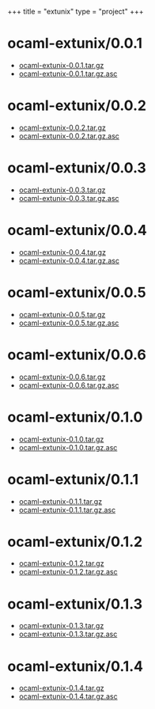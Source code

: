 +++
title = "extunix"
type = "project"
+++

# ocaml-extunix/0.0.1
* [ocaml-extunix-0.0.1.tar.gz](/extunix/ocaml-extunix/0.0.1/ocaml-extunix-0.0.1.tar.gz)
* [ocaml-extunix-0.0.1.tar.gz.asc](/extunix/ocaml-extunix/0.0.1/ocaml-extunix-0.0.1.tar.gz.asc)

# ocaml-extunix/0.0.2
* [ocaml-extunix-0.0.2.tar.gz](/extunix/ocaml-extunix/0.0.2/ocaml-extunix-0.0.2.tar.gz)
* [ocaml-extunix-0.0.2.tar.gz.asc](/extunix/ocaml-extunix/0.0.2/ocaml-extunix-0.0.2.tar.gz.asc)

# ocaml-extunix/0.0.3
* [ocaml-extunix-0.0.3.tar.gz](/extunix/ocaml-extunix/0.0.3/ocaml-extunix-0.0.3.tar.gz)
* [ocaml-extunix-0.0.3.tar.gz.asc](/extunix/ocaml-extunix/0.0.3/ocaml-extunix-0.0.3.tar.gz.asc)

# ocaml-extunix/0.0.4
* [ocaml-extunix-0.0.4.tar.gz](/extunix/ocaml-extunix/0.0.4/ocaml-extunix-0.0.4.tar.gz)
* [ocaml-extunix-0.0.4.tar.gz.asc](/extunix/ocaml-extunix/0.0.4/ocaml-extunix-0.0.4.tar.gz.asc)

# ocaml-extunix/0.0.5
* [ocaml-extunix-0.0.5.tar.gz](/extunix/ocaml-extunix/0.0.5/ocaml-extunix-0.0.5.tar.gz)
* [ocaml-extunix-0.0.5.tar.gz.asc](/extunix/ocaml-extunix/0.0.5/ocaml-extunix-0.0.5.tar.gz.asc)

# ocaml-extunix/0.0.6
* [ocaml-extunix-0.0.6.tar.gz](/extunix/ocaml-extunix/0.0.6/ocaml-extunix-0.0.6.tar.gz)
* [ocaml-extunix-0.0.6.tar.gz.asc](/extunix/ocaml-extunix/0.0.6/ocaml-extunix-0.0.6.tar.gz.asc)

# ocaml-extunix/0.1.0
* [ocaml-extunix-0.1.0.tar.gz](/extunix/ocaml-extunix/0.1.0/ocaml-extunix-0.1.0.tar.gz)
* [ocaml-extunix-0.1.0.tar.gz.asc](/extunix/ocaml-extunix/0.1.0/ocaml-extunix-0.1.0.tar.gz.asc)

# ocaml-extunix/0.1.1
* [ocaml-extunix-0.1.1.tar.gz](/extunix/ocaml-extunix/0.1.1/ocaml-extunix-0.1.1.tar.gz)
* [ocaml-extunix-0.1.1.tar.gz.asc](/extunix/ocaml-extunix/0.1.1/ocaml-extunix-0.1.1.tar.gz.asc)

# ocaml-extunix/0.1.2
* [ocaml-extunix-0.1.2.tar.gz](/extunix/ocaml-extunix/0.1.2/ocaml-extunix-0.1.2.tar.gz)
* [ocaml-extunix-0.1.2.tar.gz.asc](/extunix/ocaml-extunix/0.1.2/ocaml-extunix-0.1.2.tar.gz.asc)

# ocaml-extunix/0.1.3
* [ocaml-extunix-0.1.3.tar.gz](/extunix/ocaml-extunix/0.1.3/ocaml-extunix-0.1.3.tar.gz)
* [ocaml-extunix-0.1.3.tar.gz.asc](/extunix/ocaml-extunix/0.1.3/ocaml-extunix-0.1.3.tar.gz.asc)

# ocaml-extunix/0.1.4
* [ocaml-extunix-0.1.4.tar.gz](/extunix/ocaml-extunix/0.1.4/ocaml-extunix-0.1.4.tar.gz)
* [ocaml-extunix-0.1.4.tar.gz.asc](/extunix/ocaml-extunix/0.1.4/ocaml-extunix-0.1.4.tar.gz.asc)